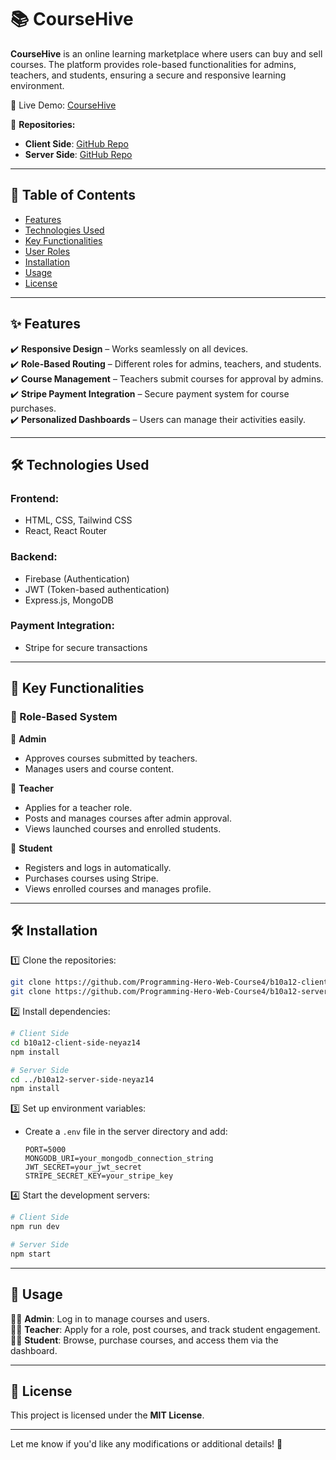 
# 📚 CourseHive  

**CourseHive** is an online learning marketplace where users can buy and sell courses. The platform provides role-based functionalities for admins, teachers, and students, ensuring a secure and responsive learning environment.  

🚀 Live Demo: [CourseHive](https://simple-firebase-4327b.web.app)  

🔗 **Repositories:**  
- **Client Side**: [GitHub Repo](https://github.com/Programming-Hero-Web-Course4/b10a12-client-side-neyaz14)  
- **Server Side**: [GitHub Repo](https://github.com/neyaz14/CourseHive-Server)  

---

## 📖 Table of Contents  
- [Features](#features)  
- [Technologies Used](#technologies-used)  
- [Key Functionalities](#key-functionalities)  
- [User Roles](#user-roles)  
- [Installation](#installation)  
- [Usage](#usage)  
- [License](#license)  

---

## ✨ Features  
✔️ **Responsive Design** – Works seamlessly on all devices.  
✔️ **Role-Based Routing** – Different roles for admins, teachers, and students.  
✔️ **Course Management** – Teachers submit courses for approval by admins.  
✔️ **Stripe Payment Integration** – Secure payment system for course purchases.  
✔️ **Personalized Dashboards** – Users can manage their activities easily.  

---

## 🛠 Technologies Used  

### **Frontend:**  
- HTML, CSS, Tailwind CSS  
- React, React Router  

### **Backend:**  
- Firebase (Authentication)  
- JWT (Token-based authentication)  
- Express.js, MongoDB  

### **Payment Integration:**  
- Stripe for secure transactions  

---

## 🔑 Key Functionalities  

### **📌 Role-Based System**  
🔹 **Admin**  
- Approves courses submitted by teachers.  
- Manages users and course content.  

🔹 **Teacher**  
- Applies for a teacher role.  
- Posts and manages courses after admin approval.  
- Views launched courses and enrolled students.  

🔹 **Student**  
- Registers and logs in automatically.  
- Purchases courses using Stripe.  
- Views enrolled courses and manages profile.  

---

## 🛠 Installation  

1️⃣ Clone the repositories:  
```bash
git clone https://github.com/Programming-Hero-Web-Course4/b10a12-client-side-neyaz14.git
git clone https://github.com/Programming-Hero-Web-Course4/b10a12-server-side-neyaz14.git
```

2️⃣ Install dependencies:  
```bash
# Client Side
cd b10a12-client-side-neyaz14
npm install

# Server Side
cd ../b10a12-server-side-neyaz14
npm install
```

3️⃣ Set up environment variables:  
- Create a `.env` file in the server directory and add:  
  ```env
  PORT=5000
  MONGODB_URI=your_mongodb_connection_string
  JWT_SECRET=your_jwt_secret
  STRIPE_SECRET_KEY=your_stripe_key
  ```

4️⃣ Start the development servers:  
```bash
# Client Side
npm run dev

# Server Side
npm start
```

---

## 🚀 Usage  

👨‍💼 **Admin**: Log in to manage courses and users.  
👨‍🏫 **Teacher**: Apply for a role, post courses, and track student engagement.  
👨‍🎓 **Student**: Browse, purchase courses, and access them via the dashboard.  

---

## 📜 License  
This project is licensed under the **MIT License**.  

---

Let me know if you'd like any modifications or additional details! 🚀
